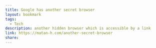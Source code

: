 ```yaml
---
title: Google has another secret browser
layout: bookmark
tags:
  - Tech
description: another hidden browser which is accessible by a link
link: https://matan-h.com/another-secret-browser
share:
---
```


